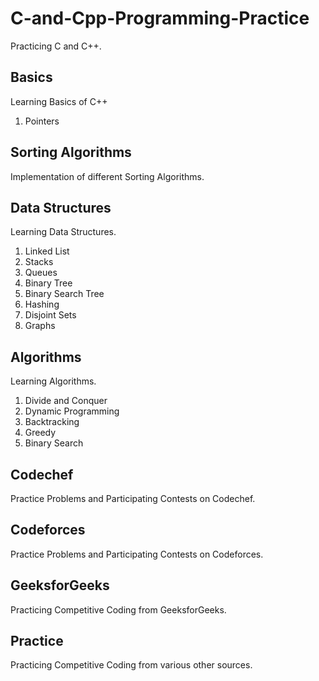 # C-and-Cpp-Programming-Practice
Practicing C and C++.

## Basics
Learning Basics of C++
1. Pointers

## Sorting Algorithms
Implementation of different Sorting Algorithms.

## Data Structures
Learning Data Structures.
1. Linked List
2. Stacks
3. Queues
4. Binary Tree
5. Binary Search Tree
6. Hashing
7. Disjoint Sets
8. Graphs

## Algorithms
Learning Algorithms.
1. Divide and Conquer
2. Dynamic Programming
3. Backtracking
4. Greedy
5. Binary Search

## Codechef
Practice Problems and Participating Contests on Codechef.

## Codeforces
Practice Problems and Participating Contests on Codeforces.

## GeeksforGeeks
Practicing Competitive Coding from GeeksforGeeks.

## Practice
Practicing Competitive Coding from various other sources.
